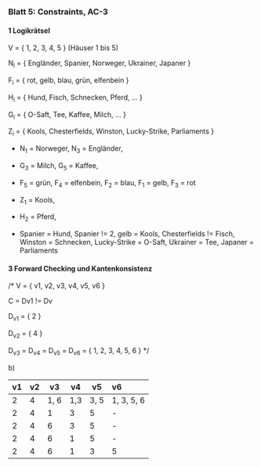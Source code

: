 ### Blatt 5: Constraints, AC-3

#### 1 Logikrätsel

V = { 1, 2, 3, 4, 5 } (Häuser 1 bis 5)



N<sub>i</sub> = { Engländer, Spanier, Norweger, Ukrainer, Japaner }

F<sub>i</sub> = { rot, gelb, blau, grün, elfenbein }

H<sub>i</sub> = { Hund, Fisch, Schnecken, Pferd, ... }

G<sub>i</sub> = { O-Saft, Tee, Kaffee, Milch, ... }

Z<sub>i</sub> = { Kools, Chesterfields, Winston, Lucky-Strike, Parliaments }



- N<sub>1</sub> = Norweger, N<sub>3</sub> = Engländer, 

- G<sub>3</sub> = Milch, G<sub>5</sub> = Kaffee, 
- F<sub>5</sub> = grün, F<sub>4</sub> = elfenbein, F<sub>2</sub> = blau, F<sub>1</sub> = gelb, F<sub>3</sub> = rot
- Z<sub>1</sub> = Kools, 
- H<sub>2</sub> = Pferd, 
- Spanier = Hund, Spanier != 2, gelb = Kools, Chesterfields != Fisch, Winston = Schnecken, Lucky-Strike = O-Saft, Ukrainer = Tee, Japaner = Parliaments



#### 3 Forward Checking und Kantenkonsistenz

/* V = { v1, v2, v3, v4, v5, v6 }



C = Dv1 != Dv



D<sub>v1</sub> = { 2 }

D<sub>v2</sub> = { 4 }

D<sub>v3</sub> = D<sub>v4</sub> = D<sub>v5</sub> = D<sub>v6</sub> = { 1, 2, 3, 4, 5, 6 } */



b)

| v1   | v2   | v3   | v4   | v5   | v6         |
| :--- | ---- | ---- | ---- | ---- | :--------- |
| 2    | 4    | 1, 6 | 1,3  | 3, 5 | 1, 3, 5, 6 |
| 2    | 4    | 1    | 3    | 5    | -          |
| 2    | 4    | 6    | 3    | 5    | -          |
| 2    | 4    | 6    | 1    | 5    | -          |
| 2    | 4    | 6    | 1    | 3    | 5          |



